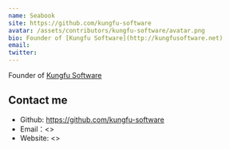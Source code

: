 ```yaml
---
name: Seabook
site: https://github.com/kungfu-software
avatar: /assets/contributors/kungfu-software/avatar.png
bio: Founder of [Kungfu Software](http://kungfusoftware.net)
email: 
twitter: 
---
```


Founder of [Kungfu Software](http://kungfusoftware.net)

## Contact me

- Github: <https://github.com/kungfu-software>
- Email：<>
- Website: <>

